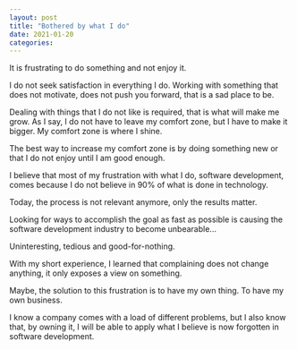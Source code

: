 ```yaml
---
layout: post
title: "Bothered by what I do"
date: 2021-01-20
categories:
---
```


It is frustrating to do something and not enjoy it.

I do not seek satisfaction in everything I do. Working with something that does not motivate, does not push you forward, that is a sad place to be.

Dealing with things that I do not like is required, that is what will make me grow. As I say, I do not have to leave my comfort zone, but I have to make it bigger. My comfort zone is where I shine.

The best way to increase my comfort zone is by doing something new or that I do not enjoy until I am good enough.

I believe that most of my frustration with what I do, software development, comes because I do not believe in 90% of what is done in technology.

Today, the process is not relevant anymore, only the results matter.

Looking for ways to accomplish the goal as fast as possible is causing the software development industry to become unbearable... 

Uninteresting, tedious and good-for-nothing.

With my short experience, I learned that complaining does not change anything, it only exposes a view on something.

 Maybe, the solution to this frustration is to have my own thing. To have my own business.

I know a company comes with a load of different problems, but I also know that, by owning it, I will be able to apply what I believe is now forgotten in software development.
